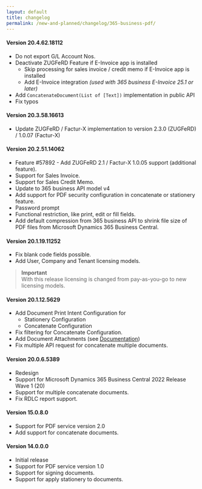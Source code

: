 ```yaml
---
layout: default
title: changelog
permalink: /new-and-planned/changelog/365-business-pdf/
---
```


#### Version 20.4.62.18112

  - Do not export G/L Account Nos.
  - Deactivate ZUGFeRD Feature if E-Invoice app is installed
    - Skip processing for sales invoice / credit memo if E-Invoice app is installed
    - Add E-Invoice integration _(used with 365 business E-Invoice 25.1 or later)_
  - Add `ConcatenateDocument(List of [Text])` implementation in public API
  - Fix typos

#### Version 20.3.58.16613

 - Update ZUGFeRD / Factur-X implementation to version 2.3.0 (ZUGFeRD) / 1.0.07 (Factur-X) 

#### Version 20.2.51.14062

 - Feature #57892 - Add ZUGFeRD 2.1 / Factur-X 1.0.05 support (additional feature).
  - Support for Sales Invoice.
  - Support for Sales Credit Memo.
 - Update to 365 business API model v4
 - Add support for PDF security configuration in concatenate or stationery feature.
  - Password prompt 
  - Functional restriction, like print, edit or fill fields.
 - Add default compression from 365 business API to shrink file size of PDF files from Microsoft Dynamics 365 Business Central.

#### Version 20.1.19.11252

 - Fix blank code fields possible.
 - Add User, Company and Tenant licensing models.

> **Important**<br>With this release licensing is changed from pay-as-you-go to new licensing models.

#### Version 20.1.12.5629

 - Add Document Print Intent Configuration for
   - Stationery Configuration
   - Concatenate Configuration
 - Fix filtering for Concatenate Configuration.
 - Add Document Attachments (see [Documentation](https://docs.365businessdev.com/en-US/365-business-pdf/document-attachments/))
 - Fix multiple API request for concatenate multiple documents.

#### Version 20.0.6.5389

 - Redesign
 - Support for Microsoft Dynamics 365 Business Central 2022 Release Wave 1 (20)
 - Support for multiple concatenate documents.
 - Fix RDLC report support.

#### Version 15.0.8.0

 - Support for PDF service version 2.0
 - Add support for concatenate documents.

#### Version 14.0.0.0

 - Initial release
 - Support for PDF service version 1.0
 - Support for signing documents.
 - Support for apply stationery to documents.